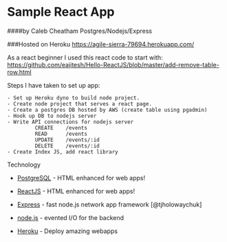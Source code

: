 # Sample React App
####by Caleb Cheatham
Postgres/Nodejs/Express

###Hosted on Heroku
https://agile-sierra-79694.herokuapp.com/

As a react beginner I used this react code to start with:
https://github.com/eajitesh/Hello-ReactJS/blob/master/add-remove-table-row.html

Steps I have taken to set up app:

    - Set up Heroku dyno to build node project.
    - Create node project that serves a react page.
    - Create a postgres DB hosted by AWS (create table using pgadmin)
    - Hook up DB to nodejs server 
    - Write API connections for nodejs server
             CREATE    /events
             READ      /events
             UPDATE    /events/:id
             DELETE    /events/:id
    - Create Index JS, add react library
    
Technology
* [PostgreSQL] - HTML enhanced for web apps!
* [ReactJS] - HTML enhanced for web apps!
* [Express] - fast node.js network app framework [@tjholowaychuk]
* [node.js] - evented I/O for the backend
* [Heroku] - Deploy amazing webapps

   [PostgreSQL]: <https://www.postgresql.org/>
   [ReactJS]: <https://facebook.github.io/react/>
   [express]: <http://expressjs.com>
   [node.js]: <http://nodejs.org>
   [heroku]: <http://heroku.com>
